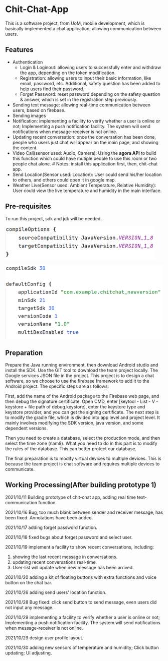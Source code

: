 # Chit-Chat-App
 This is a software project, from UoM, mobile development, which is basically implemented a chat application, allowing communication between users.
## Features
- Authentication
  - Login & Loginout: allowing users to successfully enter and withdraw the app, depending on the token modification.
  - Registration: allowing users to input their basic information, like email, password, etc. Additional, safety question has been added to help users find their password.
  - Forget Password: reset password depending on the safety question & answer, which is set in the registration step previously. 
- Sending text message: allowing real-time communication between users, based on firebase.
- Sending images
- Notification: implementing a facility to verify whether a user is online or not; Implementing a push notification facility. The system will send notifications when message-receiver is not online.
- Updating recent conversation: once the conversation has been done, people who users just chat will appear on the main page, and showing the content.
- Video Call(sensor used: Audio, Camera): Using the **agora API** to build this function which could have mutiple people to use this room or two people chat alone. # Notes: install this application first, then, chit-chat app.
- Send Location(Sensor used: Location): User could send his/her location to others, and others could open it in google map.
- Weather Live(Sensor used: Ambient Temperature, Relative Humidity): User could view the live temperature and humidity in the main interface.
## Pre-requisites
To run this project, sdk and jdk will be needed.

![jdk version](https://github.com/MobileGroup-T01-06-1/Chit-Chat-App/blob/master/document%20images/jdk.PNG)

![sdk version](https://github.com/MobileGroup-T01-06-1/Chit-Chat-App/blob/master/document%20images/sdk.PNG)


## Preparation
Prepare the Java running environment, then download Android studio and install the SDK. Use the GIT tool to download the team project locally. The Google services JSON file in the project. This project is to design a chat software, so we choose to use the firebase framework to add it to the Android project. The specific steps are as follows: 

First, add the name of the Android package to the Firebase web page, and then debug the signature certificate. Open CMD, enter [keytool - List - V - keystore + file path of debug.keystore], enter the keystore type and keystore provider, and you can get the signing certificate. The next step is to modify the gradle file, which is divided into app level and project level. It mainly involves modifying the SDK version, java version, and some dependent versions.

Then you need to create a database, select the production mode, and then select the time zone (nam8). What you need to do in this part is to modify the rules of the database. This can better protect our database.

The final preparation is to modify virtual devices to multiple devices. This is because the team project is chat software and requires multiple devices to communicate.



## Working Processing(After building prototype 1)
2021/10/11 Building prototype of chit-chat app, adding real time text-communication function.

2021/10/16 Bug, too much blank between sender and receiver message, has been fixed. Annotations have been added.
 
2021/10/17 adding forget password function.

2021/10/18 fixed bugs about forget password and select user.

2021/10/19 implement a facility to show recent conversations, including:

1. showing the last recent message in conversations.
2. updating recent conversations real-time.
3. User-list will update when new message has been arrived.

2021/10/20 adding a kit of floating buttons with extra functions and voice button on the chat bar.

2021/10/26 adding send users' location function.

2021/10/28 Bug fixed: click send button to send message, even users did not input any message.

2021/10/29 implementing a facility to verify whether a user is online or not; Implementing a push notification facility. The system will send notifications when message-receiver is not online.

2021/10/29 design user profile layout.

2021/10/30 adding new sensors of temperature and humidity; Click button updating; UI adjusting.
